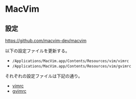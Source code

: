 # MacVim

## 設定

https://github.com/macvim-dev/macvim

以下の設定ファイルを更新する。

- `/Applications/MacVim.app/Contents/Resources/vim/vimrc`
- `/Applications/MacVim.app/Contents/Resources/vim/gvimrc`

それぞれの設定ファイルは下記の通り。

- [vimrc](https://github.com/dhythm/config-public/blob/master/macvim/vimrc)
- [gvimrc](https://github.com/dhythm/config-public/blob/master/macvim/gvimrc)
